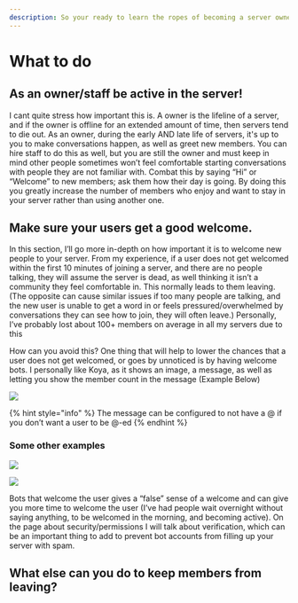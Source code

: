 ```yaml
---
description: So your ready to learn the ropes of becoming a server owner?
---
```


# What to do

## **As an owner/staff be active in the server!**

I cant quite stress how important this is. A owner is the lifeline of a server, and if the owner is offline for an extended amount of time, then servers tend to die out. As an owner, during the early AND late life of servers, it's up to you to make conversations happen, as well as greet new members. You can hire staff to do this as well, but you are still the owner and must keep in mind other people sometimes won’t feel comfortable starting conversations with people they are not familiar with. Combat this by saying “Hi” or “Welcome” to new members; ask them how their day is going. By doing this you greatly increase the number of members who enjoy and want to stay in your server rather than using another one.  


## Make sure your users get a good welcome.

In this section, I’ll go more in-depth on how important it is to welcome new people to your server. From my experience, if a user does not get welcomed within the first 10 minutes of joining a server, and there are no people talking, they will assume the server is dead, as well thinking it isn’t a community they feel comfortable in. This normally leads to them leaving. \(The opposite can cause similar issues if too many people are talking, and the new user is unable to get a word in or feels pressured/overwhelmed by conversations they can see how to join, they will often leave.\) Personally, I’ve probably lost about 100+ members on average in all my servers due to this  


How can you avoid this? One thing that will help to lower the chances that a user does not get welcomed, or goes by unnoticed is by having welcome bots. I personally like Koya, as it shows an image, a message, as well as letting you show the member count in the message \(Example Below\)  


![](https://lh4.googleusercontent.com/Ysf4RymCuOYdca5zGDbnNv9mlfF6wmd2voKOFWO_xHPGWJ01_kK_FGsFbz_n3rCecnlQv1nwGwZspnO-dg9EEy1fN9NCj-owPTCHKANe3JPF-ZwB9o5Nt1q8BuSxSlR-UrKW6fKZ)

{% hint style="info" %}
The message can be configured to not have a @ if you don’t want a user to be @-ed
{% endhint %}

### Some other examples

![](https://lh4.googleusercontent.com/bE8cSqeke_xLuNgKAVpddnpmGo8WgzJtGQ07RcLKt_TkAwdVimqRvfDrJfhZP29anP8ri84usUFirIZadouIaasicY_v72qLFHz2B-WOKICVmJxRD-CthzuLBhjfyDFRTtzoljkx)

![](https://lh3.googleusercontent.com/vzDmrDmt6I8EQB78HDSn8Ub-AFT5iJmE-iifAosT5mb84WaxdAwsMol2-CwAm04Q7upLa2tF9jGdkbQtsGgiN1Ht3PQnjF-0KEFhlRH4X7jNOE83bI8cfupQnoSCwIoxW0c-1NFe)

Bots that welcome the user gives a “false” sense of a welcome and can give you more time to welcome the user \(I’ve had people wait overnight without saying anything, to be welcomed in the morning, and becoming active\). On the page about security/permissions I will talk about verification, which can be an important thing to add to prevent bot accounts from filling up your server with spam. 

## What else can you do to keep members from leaving?



